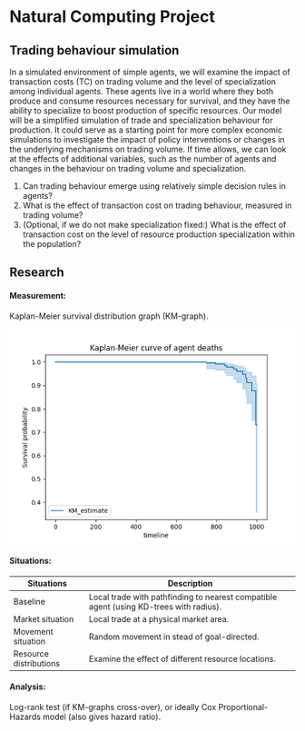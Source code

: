 # Natural Computing Project
## Trading behaviour simulation

In a simulated environment of simple agents, we will examine the impact of transaction costs (TC) on
trading volume and the level of specialization among individual agents. These agents live in a world
where they both produce and consume resources necessary for survival, and they have the ability
to specialize to boost production of specific resources. Our model will be a simplified simulation of
trade and specialization behaviour for production. It could serve as a starting point for more complex
economic simulations to investigate the impact of policy interventions or changes in the underlying
mechanisms on trading volume. If time allows, we can look at the effects of additional variables, such
as the number of agents and changes in the behaviour on trading volume and specialization.

1. Can trading behaviour emerge using relatively simple decision rules in agents?
2. What is the effect of transaction cost on trading behaviour, measured in trading volume?
3. (Optional, if we do not make specialization fixed:) What is the effect of transaction cost on the
level of resource production specialization within the population?

## Research
#### Measurement: 
Kaplan-Meier survival distribution graph (KM-graph).

![Example Kaplan-Meier survival graph](/imgs/km-curve.png)

#### Situations: 
| Situations | Description |
| ------ | ------ |
|  Baseline  |  Local trade with pathfinding to nearest compatible agent (using KD-trees with radius).  |
|  Market situation  |  Local trade at a physical market area.  |
|  Movement situation  |  Random movement in stead of goal-directed.  |
|  Resource distributions  |  Examine the effect of different resource locations.  |

#### Analysis: 
Log-rank test (if KM-graphs cross-over), or ideally Cox Proportional-Hazards model (also gives hazard ratio).
